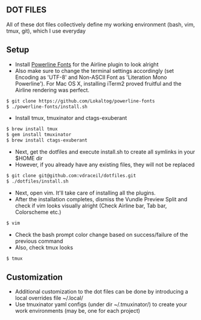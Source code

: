 ## DOT FILES

All of these dot files collectively define my working environment (bash, vim, tmux, git), which I use everyday

## Setup

 - Install [Powerline Fonts](https://github.com/Lokaltog/powerline-fonts) for the Airline plugin to look alright
 - Also make sure to change the terminal settings accordingly (set Encoding as 'UTF-8' and Non-ASCII Font as 'Literation Mono Powerline'). For Mac OS X, installing iTerm2 proved fruitful and the Airline rendering was perfect.

```sh
$ git clone https://github.com/Lokaltog/powerline-fonts
$ ./powerline-fonts/install.sh
```

 - Install tmux, tmuxinator and ctags-exuberant

```sh
$ brew install tmux
$ gem install tmuxinator
$ brew install ctags-exuberant
```

 - Next, get the dotfiles and execute install.sh to create all symlinks in your $HOME dir
 - However, if you already have any existing files, they will not be replaced

```sh
$ git clone git@github.com:vdraceil/dotfiles.git
$ ./dotfiles/install.sh
```

 - Next, open vim. It'll take care of installing all the plugins.
 - After the installation completes, dismiss the Vundle Preview Split and check if vim looks visually alright (Check Airline bar, Tab bar, Colorscheme etc.)

```sh
$ vim
```

 - Check the bash prompt color change based on success/failure of the previous command
 - Also, check tmux looks

```sh
$ tmux
```

## Customization

 - Additional customization to the dot files can be done by introducing a local overrides file ~/.local/<to-be-overridden-dotfile>
 - Use tmuxinator yaml configs (under dir ~/.tmuxinator/) to create your work environments (may be, one for each project)
